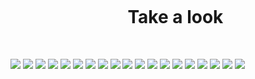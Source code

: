 <div id="user-content-toc">
  <ul align="center">
    <summary><h1 style="display: inline-block">Take a look</h1></summary>
  </ul>
</div>
<img src="https://github.com/Shashank-4502/DisasterManagementSystem/blob/main/DBMS_Images/im1.jpg"/>
<img src="https://github.com/Shashank-4502/DisasterManagementSystem/blob/main/DBMS_Images/im2.jpg"/>
<img src="https://github.com/Shashank-4502/DisasterManagementSystem/blob/main/DBMS_Images/im3.jpg"/>
<img src="https://github.com/Shashank-4502/DisasterManagementSystem/blob/main/DBMS_Images/im4.jpg"/>
<img src="https://github.com/Shashank-4502/DisasterManagementSystem/blob/main/DBMS_Images/im5.jpg"/>
<img src="https://github.com/Shashank-4502/DisasterManagementSystem/blob/main/DBMS_Images/im6.jpg"/>
<img src="https://github.com/Shashank-4502/DisasterManagementSystem/blob/main/DBMS_Images/im7.jpg"/>
<img src="https://github.com/Shashank-4502/DisasterManagementSystem/blob/main/DBMS_Images/im8.jpg"/>
<img src="https://github.com/Shashank-4502/DisasterManagementSystem/blob/main/DBMS_Images/im9.jpg"/>
<img src="https://github.com/Shashank-4502/DisasterManagementSystem/blob/main/DBMS_Images/im10.jpg"/>
<img src="https://github.com/Shashank-4502/DisasterManagementSystem/blob/main/DBMS_Images/im11.jpg"/>
<img src="https://github.com/Shashank-4502/DisasterManagementSystem/blob/main/DBMS_Images/im12.jpg"/>
<img src="https://github.com/Shashank-4502/DisasterManagementSystem/blob/main/DBMS_Images/im13.jpg"/>
<img src="https://github.com/Shashank-4502/DisasterManagementSystem/blob/main/DBMS_Images/im14.jpg"/>
<img src="https://github.com/Shashank-4502/DisasterManagementSystem/blob/main/DBMS_Images/im15.jpg"/>
<img src="https://github.com/Shashank-4502/DisasterManagementSystem/blob/main/DBMS_Images/im16.jpg"/>
<img src="https://github.com/Shashank-4502/DisasterManagementSystem/blob/main/DBMS_Images/im17.jpg"/>
<img src="https://github.com/Shashank-4502/DisasterManagementSystem/blob/main/DBMS_Images/im18.jpg"/>
<img src="https://github.com/Shashank-4502/DisasterManagementSystem/blob/main/DBMS_Images/im19.jpg"/>
